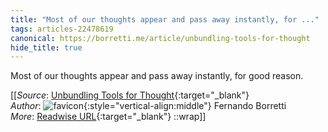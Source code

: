 ```yaml
---
title: "Most of our thoughts appear and pass away instantly, for ..."
tags: articles-22478619
canonical: https://borretti.me/article/unbundling-tools-for-thought
hide_title: true
---
```


Most of our thoughts appear and pass away instantly, for good reason.


[[_Source_: [Unbundling Tools for Thought](https://borretti.me/article/unbundling-tools-for-thought){:target="_blank"}<br>
_Author_: ![favicon](https://s2.googleusercontent.com/s2/favicons?domain=borretti.me){:style="vertical-align:middle"} Fernando Borretti<br>
_More_: [Readwise URL](https://readwise.io/open/442273246){:target="_blank"}
::wrap]]